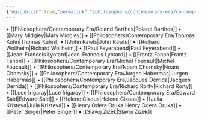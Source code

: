 ```yaml
---
{"dg-publish":true,"permalink":"/philosophers/contemporary-era/contemporary-era/","dgPassFrontmatter":true}
---
```


• [[Philosophers/Contemporary Era/Roland Barthes\|Roland Barthes]]
• [[Mary Midgley\|Mary Midgley]]
• [[Philosophers/Contemporary Era/Thomas Kuhn\|Thomas Kuhn]]
• [[John Rawls\|John Rawls]]
• [[Richard Wollheim\|Richard Wollheim]]
• [[Paul Feyerabend\|Paul Feyerabend]]
• [[Jean-Francois Lyotard\|Jean-Francois Lyotard]]
• [[Frantz Fanon\|Frantz Fanon]]
• [[Philosophers/Contemporary Era/Michel Foucault\|Michel Foucault]]
• [[Philosophers/Contemporary Era/Noam Chomsky\|Noam Chomsky]]
• [[Philosophers/Contemporary Era/Jurgen Habermas\|Jurgen Habermas]]
• [[Philosophers/Contemporary Era/Jacques Derrida\|Jacques Derrida]]
• [[Philosophers/Contemporary Era/Richard Rorty\|Richard Rorty]]
• [[Luce Irigaray\|Luce Irigaray]]
• [[Philosophers/Contemporary Era/Edward Said\|Edward Said]]
• [[Helene Cixous\|Helene Cixous]]
• [[Julia Kristeva\|Julia Kristeva]]
• [[Henry Odera Oruka\|Henry Odera Oruka]]
• [[Peter Singer\|Peter Singer]]
• [[Slavoj Zizek\|Slavoj Zizek]]
